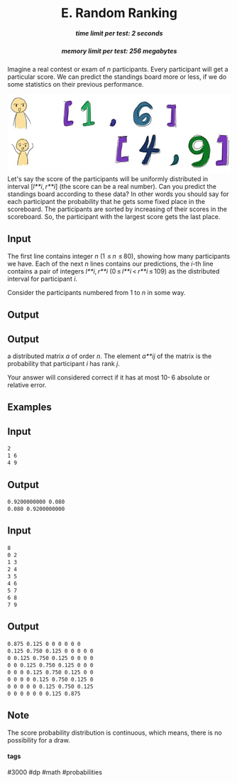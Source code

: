 <h1 style='text-align: center;'> E. Random Ranking</h1>

<h5 style='text-align: center;'>time limit per test: 2 seconds</h5>
<h5 style='text-align: center;'>memory limit per test: 256 megabytes</h5>

Imagine a real contest or exam of *n* participants. Every participant will get a particular score. We can predict the standings board more or less, if we do some statistics on their previous performance.

 ![](images/869f952feeb2780a5bc161e04b229e15b594a71d.png) Let's say the score of the participants will be uniformly distributed in interval [*l**i*, *r**i*] (the score can be a real number). Can you predict the standings board according to these data? In other words you should say for each participant the probability that he gets some fixed place in the scoreboard. The participants are sorted by increasing of their scores in the scoreboard. So, the participant with the largest score gets the last place.

## Input

The first line contains integer *n* (1  ≤ *n*  ≤ 80), showing how many participants we have. Each of the next *n* lines contains our predictions, the *i*-th line contains a pair of integers *l**i*, *r**i* (0 ≤ *l**i* < *r**i* ≤ 109) as the distributed interval for participant *i*.

Consider the participants numbered from 1 to *n* in some way.

## Output

## Output

 a distributed matrix *a* of order *n*. The element *a**ij* of the matrix is the probability that participant *i* has rank *j*.

Your answer will considered correct if it has at most 10- 6 absolute or relative error.

## Examples

## Input


```
2  
1 6  
4 9  

```
## Output


```
0.9200000000 0.080   
0.080 0.9200000000   

```
## Input


```
8  
0 2  
1 3  
2 4  
3 5  
4 6  
5 7  
6 8  
7 9  

```
## Output


```
0.875 0.125 0 0 0 0 0 0   
0.125 0.750 0.125 0 0 0 0 0   
0 0.125 0.750 0.125 0 0 0 0   
0 0 0.125 0.750 0.125 0 0 0   
0 0 0 0.125 0.750 0.125 0 0   
0 0 0 0 0.125 0.750 0.125 0   
0 0 0 0 0 0.125 0.750 0.125   
0 0 0 0 0 0 0.125 0.875   

```
## Note

The score probability distribution is continuous, which means, there is no possibility for a draw.



#### tags 

#3000 #dp #math #probabilities 